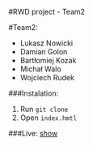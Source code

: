 #RWD project - Team2

#Team2:

* Lukasz Nowicki
* Damian Golon
* Bartłomiej Kozak
* Michał Walo
* Wojciech Rudek


###Instalation:

1. Run `git clone`
2. Open `index.hmtl`

###Live:
[show](https://indoorsolutions.github.io/git_projekt_team2)



